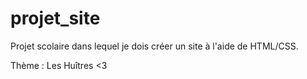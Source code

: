# projet_site

Projet scolaire dans lequel je dois créer un site à l'aide  de HTML/CSS.

Thème : Les Huîtres <3
